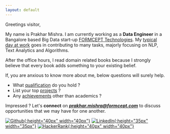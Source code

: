 ```yaml
---
layout: default
---
```


Greetings visitor,

My name is Prakhar Mishra. I am currently working as a **Data Engineer** in a Bangalore based Big Data start-up [FORMCEPT Technologies](http://www.formcept.com). My [typical day at work](day-at-work) goes in contributing to many tasks, majorly focusing on NLP, Text Analytics and Algorithms. 

After the office hours, I read domain related books because I strongly believe that every book adds something to your existing belief.


If, you are anxious to know more  about me, below questions will surely help.
- What [qualification](coursework) do you hold ?
- List your top [projects](projects) ?
- Any [achievements](achievements) other than academics ?

Impressed ? 
Let's **connect** on ***prakhar.mishra@formcept.com*** to discuss opportunities that we may have for one another.

[![Github](https://s-media-cache-ak0.pinimg.com/originals/d6/40/57/d6405738890860b9844024299ee0c7a6.jpg){:height="40px" width="40px"}](http://www.github.com/prakhar21)
[![LinkedIn](https://cdn0.iconfinder.com/data/icons/social-flat-rounded-rects/512/linkedin-512.png){:height="35px" width="35px"}](http://www.linkedin.com/in/prakhar21)
[![HackerRank](https://pbs.twimg.com/profile_images/725056345708191744/Nys6puxy_400x400.jpg){:height="40px" width="40px"}](https://www.hackerrank.com/prakhar_mishra)
